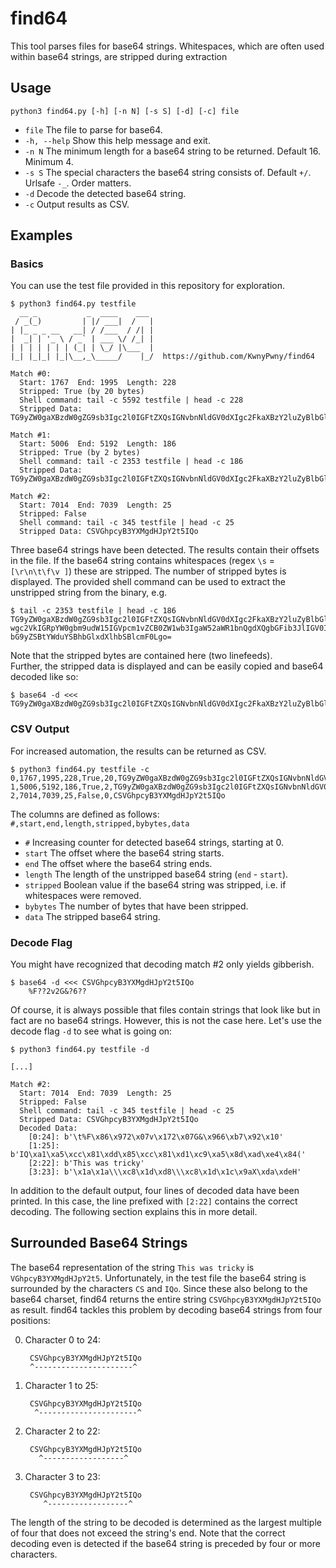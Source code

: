 # find64
This tool parses files for base64 strings. Whitespaces, which are often used within base64 strings, are stripped during extraction
## Usage
`python3 find64.py [-h] [-n N] [-s S] [-d] [-c] file`

* `file`        The file to parse for base64.  
* `-h, --help`  Show this help message and exit.  
* `-n N`        The minimum length for a base64 string to be returned. Default 16. Minimum 4.  
* `-s S`        The special characters the base64 string consists of. Default `+/`. Urlsafe `-_`. Order matters.  
* `-d`          Decode the detected base64 string.
* `-c`          Output results as CSV.

## Examples
### Basics
You can use the test file provided in this repository for exploration.
```
$ python3 find64.py testfile
  __ _           _  ____    ___
 / _(_)         | |/ ___|  /   |
| |_ _ _ __   __| / /___  / /| |
|  _| | '_ \ / _` | ___ \/ /_| |
| | | | | | | (_| | \_/ |\___  |
|_| |_|_| |_|\__,_\_____/    |_/  https://github.com/KwnyPwny/find64

Match #0:
  Start: 1767  End: 1995  Length: 228
  Stripped: True (by 20 bytes)
  Shell command: tail -c 5592 testfile | head -c 228
  Stripped Data: TG9yZW0gaXBzdW0gZG9sb3Igc2l0IGFtZXQsIGNvbnNldGV0dXIgc2FkaXBzY2luZyBlbGl0ciwgc2VkIGRpYW0gbm9udW15IGVpcm1vZCB0ZW1wb3IgaW52aWR1bnQgdXQgbGFib3JlIGV0IGRvbG9yZSBtYWduYSBhbGlxdXlhbSBlcmF0LCBzZWQgZGlhbSB2b2x1cHR1YS4K

Match #1:
  Start: 5006  End: 5192  Length: 186
  Stripped: True (by 2 bytes)
  Shell command: tail -c 2353 testfile | head -c 186
  Stripped Data: TG9yZW0gaXBzdW0gZG9sb3Igc2l0IGFtZXQsIGNvbnNldGV0dXIgc2FkaXBzY2luZyBlbGl0ciwgc2VkIGRpYW0gbm9udW15IGVpcm1vZCB0ZW1wb3IgaW52aWR1bnQgdXQgbGFib3JlIGV0IGRvbG9yZSBtYWduYSBhbGlxdXlhbSBlcmF0Lgo=

Match #2:
  Start: 7014  End: 7039  Length: 25
  Stripped: False
  Shell command: tail -c 345 testfile | head -c 25
  Stripped Data: CSVGhpcyB3YXMgdHJpY2t5IQo
```
Three base64 strings have been detected. The results contain their offsets in the file. If the base64 string contains whitespaces (regex `\s` = `[\r\n\t\f\v ]`) these are stripped. The number of stripped bytes is displayed. The provided shell command can be used to extract the unstripped string from the binary, e.g.
```
$ tail -c 2353 testfile | head -c 186
TG9yZW0gaXBzdW0gZG9sb3Igc2l0IGFtZXQsIGNvbnNldGV0dXIgc2FkaXBzY2luZyBlbGl0ci
wgc2VkIGRpYW0gbm9udW15IGVpcm1vZCB0ZW1wb3IgaW52aWR1bnQgdXQgbGFib3JlIGV0IGRv
bG9yZSBtYWduYSBhbGlxdXlhbSBlcmF0Lgo=
```
Note that the stripped bytes are contained here (two linefeeds).  
Further, the stripped data is displayed and can be easily copied and base64 decoded like so:
```
$ base64 -d <<< TG9yZW0gaXBzdW0gZG9sb3Igc2l0IGFtZXQsIGNvbnNldGV0dXIgc2FkaXBzY2luZyBlbGl0ciwgc2VkIGRpYW0gbm9udW15IGVpcm1vZCB0ZW1wb3IgaW52aWR1bnQgdXQgbGFib3JlIGV0IGRvbG9yZSBtYWduYSBhbGlxdXlhbSBlcmF0Lgo=
```
### CSV Output
For increased automation, the results can be returned as CSV.
```
$ python3 find64.py testfile -c
0,1767,1995,228,True,20,TG9yZW0gaXBzdW0gZG9sb3Igc2l0IGFtZXQsIGNvbnNldGV0dXIgc2FkaXBzY2luZyBlbGl0ciwgc2VkIGRpYW0gbm9udW15IGVpcm1vZCB0ZW1wb3IgaW52aWR1bnQgdXQgbGFib3JlIGV0IGRvbG9yZSBtYWduYSBhbGlxdXlhbSBlcmF0LCBzZWQgZGlhbSB2b2x1cHR1YS4K
1,5006,5192,186,True,2,TG9yZW0gaXBzdW0gZG9sb3Igc2l0IGFtZXQsIGNvbnNldGV0dXIgc2FkaXBzY2luZyBlbGl0ciwgc2VkIGRpYW0gbm9udW15IGVpcm1vZCB0ZW1wb3IgaW52aWR1bnQgdXQgbGFib3JlIGV0IGRvbG9yZSBtYWduYSBhbGlxdXlhbSBlcmF0Lgo=
2,7014,7039,25,False,0,CSVGhpcyB3YXMgdHJpY2t5IQo
```
The columns are defined as follows:
`#,start,end,length,stripped,bybytes,data`
* `#` Increasing counter for detected base64 strings, starting at 0.
* `start` The offset where the base64 string starts.
* `end` The offset where the base64 string ends.
* `length` The length of the unstripped base64 string (`end` - `start`).
* `stripped` Boolean value if the base64 string was stripped, i.e. if whitespaces were removed.
* `bybytes` The number of bytes that have been stripped.
* `data` The stripped base64 string.

### Decode Flag
You might have recognized that decoding match #2 only yields gibberish.
```
$ base64 -d <<< CSVGhpcyB3YXMgdHJpY2t5IQo
	%F??2v2G&?6??
```
Of course, it is always possible that files contain strings that look like but in fact are no base64 strings. However, this is not the case here. Let's use the decode flag `-d` to see what is going on:
```
$ python3 find64.py testfile -d          

[...]

Match #2:
  Start: 7014  End: 7039  Length: 25
  Stripped: False
  Shell command: tail -c 345 testfile | head -c 25
  Stripped Data: CSVGhpcyB3YXMgdHJpY2t5IQo
  Decoded Data:
    [0:24]: b'\t%F\x86\x972\x07v\x172\x07G&\x966\xb7\x92\x10'
    [1:25]: b'IQ\xa1\xa5\xcc\x81\xdd\x85\xcc\x81\xd1\xc9\xa5\x8d\xad\xe4\x84('
    [2:22]: b'This was tricky'
    [3:23]: b'\x1a\x1a\\\xc8\x1d\xd8\\\xc8\x1d\x1c\x9aX\xda\xdeH'
```
In addition to the default output, four lines of decoded data have been printed. In this case, the line prefixed with `[2:22]` contains the correct decoding. The following section explains this in more detail.
## Surrounded Base64 Strings
The base64 representation of the string `This was tricky` is `VGhpcyB3YXMgdHJpY2t5`. Unfortunately, in the test file the base64 string is surrounded by the characters `CS` and `IQo`. Since these also belong to the base64 charset, find64 returns the entire string `CSVGhpcyB3YXMgdHJpY2t5IQo` as result. find64 tackles this problem by decoding base64 strings from four positions:  

0. Character 0 to 24:

        CSVGhpcyB3YXMgdHJpY2t5IQo
        ^----------------------^

1. Character 1 to 25:

        CSVGhpcyB3YXMgdHJpY2t5IQo
         ^----------------------^

2. Character 2 to 22:

        CSVGhpcyB3YXMgdHJpY2t5IQo
          ^------------------^

3. Character 3 to 23:

        CSVGhpcyB3YXMgdHJpY2t5IQo
           ^------------------^

The length of the string to be decoded is determined as the largest multiple of four that does not exceed the string's end.
Note that the correct decoding even is detected if the base64 string is preceded by four or more characters.
